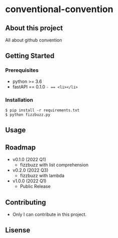 # conventional-convention

## About this project

All about github convention

## Getting Started

### Prerequisites

- python >= 3.6
- fastAPI == 0.1.0
`- == <li></li>`

### Installation

```shell
$ pip install -r requirements.txt
$ python fizzbuzz.py

```


## Usage

## Roadmap

- v0.1.0 (2022 Q1)
	- fizzbuzz with list comprehension
- v0.2.0 (2022 Q3)
	- fizzbuzz with lambda
- v1.0.0 (2022 Q1)
	- Public Release

## Contributing

- Only I can contribute in this project.

## Lisense



